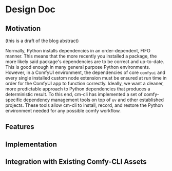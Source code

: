 # Design Doc

## Motivation

(this is a draft of the blog abstract)

Normally, Python installs dependencies in an order-dependent, FIFO manner. This means that the more recently you installed a package, the more likely said package's dependencies are to be correct and up-to-date. This is good enough in many general purpose Python environments. However, in a ComfyUI environment, the dependencies of core `comfyui` and every single installed custom node extension must be ensured at run time in order for the ComfyUI app to function correctly. Ideally, we want a  cleaner, more predictable approach to Python dependencies that produces a deterministic result. To this end, cm-cli has implemented a set of comfy-specific dependency management tools on top of `uv` and other established projects. These tools allow cm-cli to install, record, and restore the Python environment needed for any possible comfy workflow.

## Features

## Implementation

## Integration with Existing Comfy-CLI Assets

